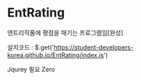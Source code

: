 # EntRating
엔트리작품에 평점을 매기는 프로그램임[완성]

설치코드 : $.get('https://student-developers-korea.github.io/EntRating/index.js')

Jqurey 필요 Zero
